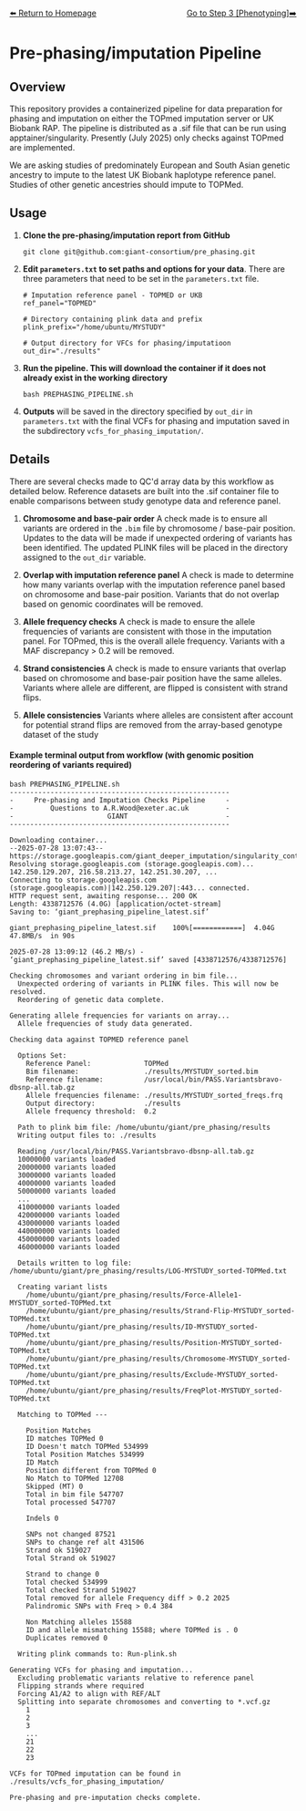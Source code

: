 ---
---
<div style="display: flex; justify-content: space-between; align-items: center;">
  <a href="./index.html">⬅️ Return to Homepage</a>
  <a href="phenotyping.html">Go to Step 3 [Phenotyping]➡️</a>
</div>

# Pre-phasing/imputation Pipeline 

## Overview

This repository provides a containerized pipeline for data preparation for phasing and imputation on either the TOPmed imputation server or UK Biobank RAP. The pipeline is distributed as a .sif file that can be run using apptainer/singularity.
Presently (July 2025) only checks against TOPmed are implemented.

We are asking studies of predominately European and South Asian genetic ancestry to impute to the latest UK Biobank haplotype reference panel. Studies of other genetic ancestries should impute to TOPMed.

## Usage

1. **Clone the pre-phasing/imputation report from GitHub**

   ```
   git clone git@github.com:giant-consortium/pre_phasing.git
   ```

2. **Edit `parameters.txt` to set paths and options for your data**. There are three parameters that need to be set in the `parameters.txt` file.
 
   ```
   # Imputation reference panel - TOPMED or UKB
   ref_panel="TOPMED"

   # Directory containing plink data and prefix
   plink_prefix="/home/ubuntu/MYSTUDY"

   # Output directory for VFCs for phasing/imputatioon
   out_dir="./results"
   ```

3. **Run the pipeline. This will download the container if it does not already exist in the working directory**

   ```
   bash PREPHASING_PIPELINE.sh
   ```

4. **Outputs** will be saved in the directory specified by `out_dir` in `parameters.txt` with the final VCFs for phasing and imputation saved in the subdirectory `vcfs_for_phasing_imputation/`.


## Details

There are several checks made to QC'd array data by this workflow as detailed below. Reference datasets are built into the .sif container file to enable comparisons between study genotype data and reference panel.

1. **Chromosome and base-pair order**
A check made is to ensure all variants are ordered in the `.bim` file by chromosome / base-pair position. Updates to the data will be made if unexpected ordering of variants has been identified. 
The updated PLINK files will be placed in the directory assigned to the `out_dir` variable.

2. **Overlap with imputation reference panel**
A check is made to determine how many variants overlap with the imputation reference panel based on chromosome and base-pair position. Variants that do not overlap based on genomic coordinates will be removed.

3. **Allele frequency checks**
A check is made to ensure the allele frequencies of variants are consistent with those in the imputation panel. For TOPmed, this is the overall allele frequency. Variants with a MAF discrepancy > 0.2 will be removed. 

4. **Strand consistencies**
A check is made to ensure variants that overlap based on chromosome and base-pair position have the same alleles. Variants where allele are different, are flipped is consistent with strand flips. 

5. **Allele consistencies**
Variants where alleles are consistent after account for potential strand flips are removed from the array-based genotype dataset of the study


#### Example terminal output from workflow (with genomic position reordering of variants required) 

```
bash PREPHASING_PIPELINE.sh 
------------------------------------------------------
-     Pre-phasing and Imputation Checks Pipeline     -
-         Questions to A.R.Wood@exeter.ac.uk         -
-                       GIANT                        -
------------------------------------------------------

Downloading container...
--2025-07-28 13:07:43--  https://storage.googleapis.com/giant_deeper_imputation/singularity_containers/giant_prephasing_pipeline_latest.sif
Resolving storage.googleapis.com (storage.googleapis.com)... 142.250.129.207, 216.58.213.27, 142.251.30.207, ...
Connecting to storage.googleapis.com (storage.googleapis.com)|142.250.129.207|:443... connected.
HTTP request sent, awaiting response... 200 OK
Length: 4338712576 (4.0G) [application/octet-stream]
Saving to: ‘giant_prephasing_pipeline_latest.sif’

giant_prephasing_pipeline_latest.sif    100%[============]  4.04G  47.8MB/s  in 90s

2025-07-28 13:09:12 (46.2 MB/s) - ‘giant_prephasing_pipeline_latest.sif’ saved [4338712576/4338712576]

Checking chromosomes and variant ordering in bim file...
  Unexpected ordering of variants in PLINK files. This will now be resolved.
  Reordering of genetic data complete.

Generating allele frequencies for variants on array...
  Allele frequencies of study data generated.

Checking data against TOPMED reference panel

  Options Set:
    Reference Panel:             TOPMed
    Bim filename:                ./results/MYSTUDY_sorted.bim
    Reference filename:          /usr/local/bin/PASS.Variantsbravo-dbsnp-all.tab.gz
    Allele frequencies filename: ./results/MYSTUDY_sorted_freqs.frq
    Output directory:            ./results
    Allele frequency threshold:  0.2

  Path to plink bim file: /home/ubuntu/giant/pre_phasing/results
  Writing output files to: ./results

  Reading /usr/local/bin/PASS.Variantsbravo-dbsnp-all.tab.gz
  10000000 variants loaded
  20000000 variants loaded
  30000000 variants loaded
  40000000 variants loaded
  50000000 variants loaded
  ...
  410000000 variants loaded
  420000000 variants loaded
  430000000 variants loaded
  440000000 variants loaded
  450000000 variants loaded
  460000000 variants loaded

  Details written to log file: /home/ubuntu/giant/pre_phasing/results/LOG-MYSTUDY_sorted-TOPMed.txt

  Creating variant lists
    /home/ubuntu/giant/pre_phasing/results/Force-Allele1-MYSTUDY_sorted-TOPMed.txt
    /home/ubuntu/giant/pre_phasing/results/Strand-Flip-MYSTUDY_sorted-TOPMed.txt
    /home/ubuntu/giant/pre_phasing/results/ID-MYSTUDY_sorted-TOPMed.txt
    /home/ubuntu/giant/pre_phasing/results/Position-MYSTUDY_sorted-TOPMed.txt
    /home/ubuntu/giant/pre_phasing/results/Chromosome-MYSTUDY_sorted-TOPMed.txt
    /home/ubuntu/giant/pre_phasing/results/Exclude-MYSTUDY_sorted-TOPMed.txt
    /home/ubuntu/giant/pre_phasing/results/FreqPlot-MYSTUDY_sorted-TOPMed.txt

  Matching to TOPMed ---

    Position Matches
    ID matches TOPMed 0
    ID Doesn't match TOPMed 534999
    Total Position Matches 534999
    ID Match
    Position different from TOPMed 0
    No Match to TOPMed 12708
    Skipped (MT) 0
    Total in bim file 547707
    Total processed 547707

    Indels 0

    SNPs not changed 87521
    SNPs to change ref alt 431506
    Strand ok 519027
    Total Strand ok 519027

    Strand to change 0
    Total checked 534999
    Total checked Strand 519027
    Total removed for allele Frequency diff > 0.2 2025
    Palindromic SNPs with Freq > 0.4 384

    Non Matching alleles 15588
    ID and allele mismatching 15588; where TOPMed is . 0
    Duplicates removed 0

  Writing plink commands to: Run-plink.sh

Generating VCFs for phasing and imputation...
  Excluding problematic variants relative to reference panel
  Flipping strands where required
  Forcing A1/A2 to align with REF/ALT
  Splitting into separate chromosomes and converting to *.vcf.gz
    1
    2
    3
    ...
    21
    22
    23

VCFs for TOPmed imputation can be found in ./results/vcfs_for_phasing_imputation/

Pre-phasing and pre-imputation checks complete.

```
